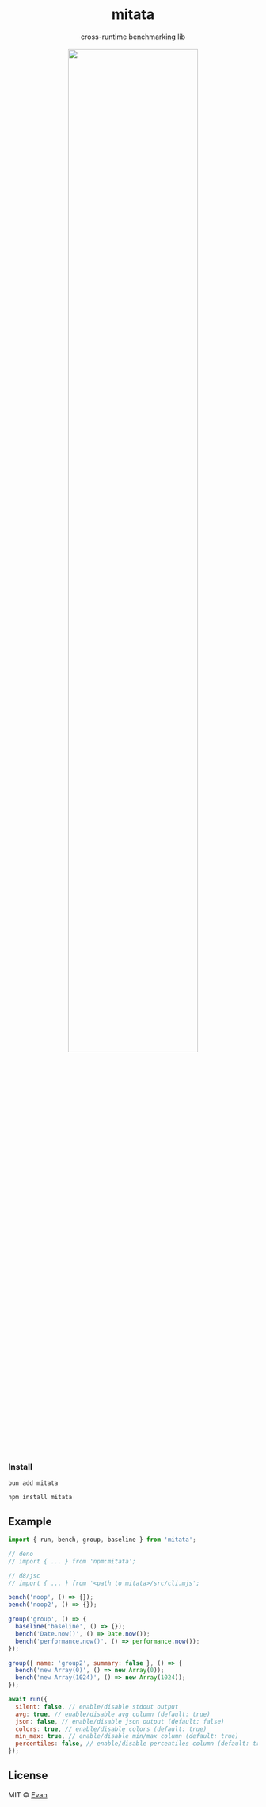 <h1 align=center>mitata</h1>
<div align=center>cross-runtime benchmarking lib</div>
<br />

<div align="center">
  <img width=72% src="https://cdn.evan.lol/mitata.gif"></img>
</div>

<br />

### Install
`bun add mitata`

`npm install mitata`

## Example
```js
import { run, bench, group, baseline } from 'mitata';

// deno
// import { ... } from 'npm:mitata';

// d8/jsc
// import { ... } from '<path to mitata>/src/cli.mjs';

bench('noop', () => {});
bench('noop2', () => {});

group('group', () => {
  baseline('baseline', () => {});
  bench('Date.now()', () => Date.now());
  bench('performance.now()', () => performance.now());
});

group({ name: 'group2', summary: false }, () => {
  bench('new Array(0)', () => new Array(0));
  bench('new Array(1024)', () => new Array(1024));
});

await run({
  silent: false, // enable/disable stdout output
  avg: true, // enable/disable avg column (default: true)
  json: false, // enable/disable json output (default: false)
  colors: true, // enable/disable colors (default: true)
  min_max: true, // enable/disable min/max column (default: true)
  percentiles: false, // enable/disable percentiles column (default: true)
});
```


## License

MIT © [Evan](https://github.com/evanwashere)